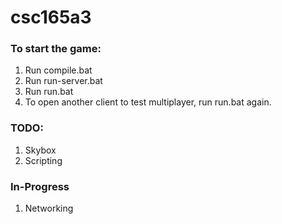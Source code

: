 # csc165a3

### To start the game:
1. Run compile.bat
2. Run run-server.bat
3. Run run.bat
4. To open another client to test multiplayer, run run.bat again.

### TODO: 
1. Skybox
2. Scripting

### In-Progress
1. Networking
